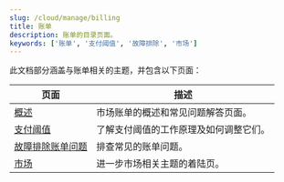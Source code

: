 ```yaml
---
slug: /cloud/manage/billing
title: 账单
description: 账单的目录页面。
keywords: ['账单', '支付阈值', '故障排除', '市场']
---
```


此文档部分涵盖与账单相关的主题，并包含以下页面：

| 页面                                      | 描述                                                              |
|-----------------------------------------|------------------------------------------------------------------|
| [概述](/cloud/marketplace/marketplace-billing)                        | 市场账单的概述和常见问题解答页面。                                 | 
| [支付阈值](/cloud/billing/payment-thresholds)                   | 了解支付阈值的工作原理及如何调整它们。                             |
| [故障排除账单问题](/manage/troubleshooting-billing-issues)         | 排查常见的账单问题。                                             |
| [市场](/cloud/manage/)                              | 进一步市场相关主题的着陆页。                                     |
